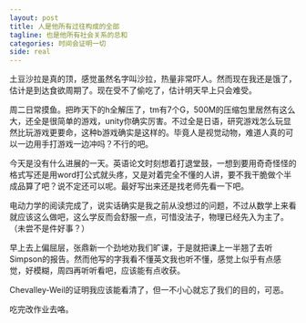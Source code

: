 ```yaml
---
layout: post
title: 人是他所有过往构成的全部
tagline: 也是他所有社会关系的总和
categories: 时间会证明一切
side: real
---
```


土豆沙拉是真的顶，感觉虽然名字叫沙拉，热量非常吓人。然而现在我还是饿了，估计是到达食欲周期了。现在受不了偷吃了，估计明天早上只会难受。

周二日常摸鱼。把昨天下的h全解压了，tm有7个G，500M的压缩包里居然有这么大，还全是很简单的游戏，unity你确实厉害。不过全是日语，研究游戏怎么玩显然比玩游戏更要命，这种b游戏确实是这样的。毕竟人是视觉动物，难道人真的可以一边用手打游戏一边冲吗？不行的吧。

今天是没有什么进展的一天。英语论文时刻想着打退堂鼓，一想到要用奇奇怪怪的格式写还是用word打公式就头疼，又是对着完全不懂的人讲，要不我干脆做个半成品算了吧？说不定还可以呢。最好写出来还是找老师先看一下吧。

电动力学的阅读完成了，说实话确实是我之前从没想过的问题，不过从数学上来看就应该这么做吧，这么学反而会舒服一点，可惜没法子，物理已经先入为主了。（未尝不是件好事？）

早上去上偏屈层，张鼎新一个劲地劝我们旷课，于是就把课上一半翘了去听Simpson的报告。然而他写的字我看不懂英文我也听不懂，感觉上似乎有点感觉，好模糊，周四再听听看吧，应该能有点收获。

Chevalley-Weil的证明我应该能看清了，但一不小心就忘了我们的目的，可恶。

吃完改作业去咯。